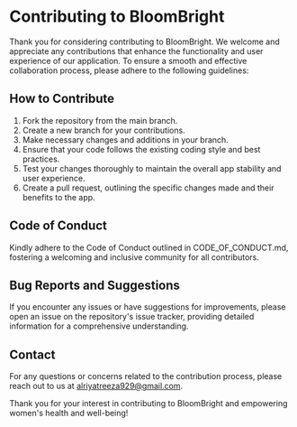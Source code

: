 # Contributing to BloomBright

Thank you for considering contributing to BloomBright. We welcome and appreciate any contributions that enhance the functionality and user experience of our application. To ensure a smooth and effective collaboration process, please adhere to the following guidelines:

## How to Contribute

1. Fork the repository from the main branch.
2. Create a new branch for your contributions.
3. Make necessary changes and additions in your branch.
4. Ensure that your code follows the existing coding style and best practices.
5. Test your changes thoroughly to maintain the overall app stability and user experience.
6. Create a pull request, outlining the specific changes made and their benefits to the app.

## Code of Conduct

Kindly adhere to the Code of Conduct outlined in CODE_OF_CONDUCT.md, fostering a welcoming and inclusive community for all contributors.

## Bug Reports and Suggestions

If you encounter any issues or have suggestions for improvements, please open an issue on the repository's issue tracker, providing detailed information for a comprehensive understanding.

## Contact

For any questions or concerns related to the contribution process, please reach out to us at alriyatreeza929@gmail.com.

Thank you for your interest in contributing to BloomBright and empowering women's health and well-being!
